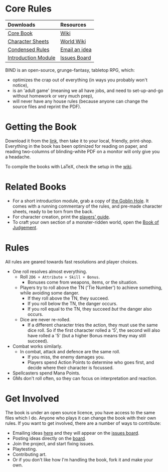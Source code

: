 # Core Rules

|             Downloads                |         Resources             |
|:-------------------------------------|:------------------------------|
| [Core Book][core]                    | [Wiki][wiki]                  | 
| [Character Sheets][cs]               | [World Wiki][fenwiki]         |
| [Condensed Rules][rules]             | [Email an idea][issues email] |
| [Introduction Module][oneshot]       | [Issues Board][board]         |

BIND is an open-source, grunge-fantasy, tabletop RPG, which:

- optimizes the crap out of everything (in ways you probably won't notice),
- is an 'adult game' (meaning we all have jobs, and need to set-up-and-go without homework or very much prep),
- will never have any house rules (because anyone can change the source files and reprint the PDF).

# Getting the Book

Download it from the [link][core], then take it to your local, friendly, print-shop.
Everything in the book has been optimized for reading on paper, and reading two-columns of blinding-white PDF on a monitor will only give you a headache.

To compile the books with LaTeX, check the setup in the [wiki][compiling].

# Related Books

- For a short introduction module, grab a copy of [the Goblin Hole][goblin_hole].  It comes with a running commentary of the rules, and pre-made character sheets, ready to be torn from the back.
- For character creation, print the [players' guide][stories].
- To craft your own section of a monster-ridden world, open the [Book of Judgement][judgement].

# Rules

All rules are geared towards fast resolutions and player choices.

- One roll resolves almost everything.
    * Roll `2D6 + Attribute + Skill + Bonus`.
        - Bonuses come from weapons, items, or the situation.
    * Players try to roll above the TN ('Tie Number') to achieve something, while avoiding some danger.
        - If they roll above the TN, they succeed.
        - If you roll below the TN, the danger occurs.
        - If you roll equal to the TN, they succeed *but* the danger also occurs.
    * Dice are never re-rolled.
        - If a different character tries the action, they must use the same dice roll.  So if the first character rolled a '5', the second will also have rolled a '5' (but a higher Bonus means they may still succeed).
- Combat works similarly.
    * In combat, attack and defence are the same roll.
        - If you miss, the enemy damages you.
        - Players spend Action Points to determine who goes first, and decide where their character is focussed.
- Spellcasters spend Mana Points.
- GMs don't roll often, so they can focus on interpretation and reaction.

# Get Involved

The book is under an open source licence, you have access to the same files which I do.
Anyone who plays it can change the book with their own rules.
If you want to get involved, there are a number of ways to contribute:

- Emailing ideas [here][issues email] and they will appear on the [issues board][board].
- Posting ideas directly on the [board][board].
- Join the project, and start fixing issues.
- Playtesting.
- Contributing art.
- Or if you don't like how I'm handling the book, fork it and make your own.

[compiling]: https://gitlab.com/bindrpg/core/-/wikis/dev/Compiling
[wiki]: https://gitlab.com/bindrpg/core/-/wikis/home
[board]: https://gitlab.com/bindrpg/core/issues
[issues email]: mailto:incoming+bindrpg-core-16324687-issue-@incoming.gitlab.com
[fenwiki]: https://gitlab.com/bindrpg/aif/-/wikis/home

[core]: https://gitlab.com/bindrpg/metabind/-/jobs/artifacts/master/raw/complete/Core_Rules.pdf?job=build
[stories]: https://gitlab.com/bindrpg/metabind/-/jobs/artifacts/master/raw/complete/Stories.pdf?job=build
[judgement]: https://gitlab.com/bindrpg/metabind/-/jobs/artifacts/master/raw/complete/Judgement.pdf?job=build
[goblin_horde]: https://gitlab.com/bindrpg/oneshot/-/jobs/artifacts/master/raw/Escape_from_the_Goblin_Horde.pdf?job=build
[rules]: https://gitlab.com/bindrpg/config/-/jobs/artifacts/master/raw/booklet.pdf?job=build
[cs]: https://gitlab.com/bindrpg/config/-/jobs/artifacts/master/raw/character_sheets.pdf?job=build
[goblin_hole]: https://gitlab.com/bindrpg/gitlab-profile/-/jobs/artifacts/master/raw/output/The_Goblin_Hole.pdf?job=pdfs
[feylands]: https://gitlab.com/bindrpg/gitlab-profile/-/jobs/artifacts/master/raw/output/Snail_Trails.pdf?job=pdfs
[oneshot]: https://gitlab.com/bindrpg/gitlab-profile/-/jobs/artifacts/master/raw/output/The_Goblin_Hole.pdf?job=pdfs
